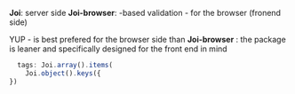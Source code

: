 

**Joi**: server side
**Joi-browser**: -based validation - for the browser (fronend side)

YUP - is best prefered for the browser side than **Joi-browser**
: the package is leaner and specifically designed for the front end in mind


```javascript
  tags: Joi.array().items(
    Joi.object().keys({
})

```
